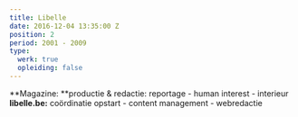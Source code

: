 ```yaml
---
title: Libelle
date: 2016-12-04 13:35:00 Z
position: 2
period: 2001 - 2009
type:
  werk: true
  opleiding: false
---
```


**Magazine: **productie & redactie: reportage - human interest - interieur **libelle.be:** coördinatie opstart - content management - webredactie